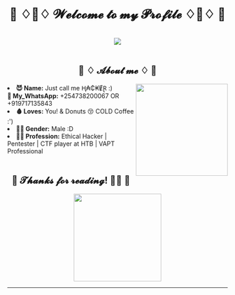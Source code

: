 <body>
<h1 align="center">💖 ♢🥺♢ 𝓦𝓮𝓵𝓬𝓸𝓶𝓮 𝓽𝓸 𝓶𝔂 𝓟𝓻𝓸𝓯𝓲𝓵𝓮 ♢🥺♢ 💖</h1>
<br>
<div align="center">
<img src="https://64.media.tumblr.com/5e4e859c487472985b2a3e398ac2a13b/tumblr_inline_oy6i6wEruH1qj3xt8_540.gif">
</div>
<br>
<div>
<h2 align="center"> 🦊 ♢ 𝓐𝓫𝓸𝓾𝓽 𝓶𝓮 ♢ 🦊 </h2>
<img src="https://media.tenor.com/images/93050f7326ce464ac09af37962bd9d81/tenor.gif" align="right" height=210>
<li>
<b>😈 Name:</b> Just call me Ⱨ₳₵₭ɆⱤ :)</li>
<b>🥱 My_WhatsApp:</b> +254738200067 OR +919717135843 </li>
<li> 
<b>🩸 Loves:</b> You! & Donuts 😚 COLD Coffee :')
</li>
<li>
<b>💁‍♂️ Gender:</b> Male :D
</li>
<li>
<b>👨‍💻 Profession:</b> Ethical Hacker | Pentester | CTF player at HTB | VAPT Professional
</li>
<br>
</div>
<h2 align="center">💖  𝓣𝓱𝓪𝓷𝓴𝓼 𝓯𝓸𝓻 𝓻𝓮𝓪𝓭𝓲𝓷𝓰! 👨‍🦯 💖</h2>
<div align="center">
<img src="https://thumbs.gfycat.com/BareEarlyCanadagoose-size_restricted.gif" width=200 hight=400>
</div>
<hr>
</div>
</div>
</body>

